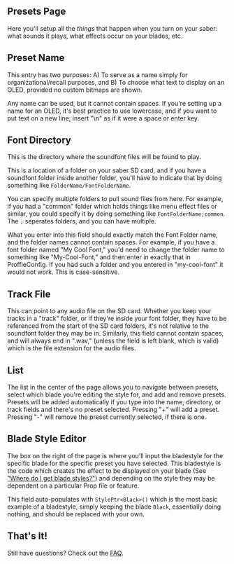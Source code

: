 ## Presets Page

Here you'll setup all the *things* that happen when you turn on your saber: what sounds it plays, what effects occur on your blades, etc.

## Preset Name

This entry has two purposes:
A) To serve as a name simply for organizational/recall purposes, and
B) To choose what text to display on an OLED, provided no custom bitmaps are shown.

Any name can be used, but it cannot contain spaces. If you're setting up a name for an OLED, it's best practice to use lowercase, and if you want to put text on a new line, insert "\n" as if it were a space or enter key.

## Font Directory

This is the directory where the soundfont files will be found to play.

This is a location of a folder on your saber SD card, and if you have a soundfont folder inside another folder, you'll have to indicate that by doing something like `FolderName/FontFolderName`.

You can specify multiple folders to pull sound files from here. For example, if you had a "common" folder which holds things like menu effect files or similar, you could specify it by doing something like `FontFolderName;common`. The `;` seperates folders, and you can have multiple.

What you enter into this field should exactly match the Font Folder name, and the folder names cannot contain spaces. For example, if you have a font folder named "My Cool Font," you'd need to change the folder name to something like "My-Cool-Font," and then enter in exactly that in ProffieConfig. If you had such a folder and you entered in "my-cool-font" it would not work. This is case-sensitive.

## Track File

This can point to any audio file on the SD card. Whether you keep your tracks in a "track" folder, or if they're inside your font folder, they have to be referenced from the start of the SD card folders, it's not relative to the soundfont folder they may be in. Similarly, this field cannot contain spaces, and will always end in ".wav," (unless the field is left blank, which is valid) which is the file extension for the audio files.

## List

The list in the center of the page allows you to navigate between presets, select which blade you're editing the style for, and add and remove presets. Presets will be added automatically if you type into the name, directory, or track fields and there's no preset selected. Pressing "+" will add a preset. Pressing "-" will remove the preset currently selected, if there is one.

## Blade Style Editor

The box on the right of the page is where you'll input the bladestyle for the specific blade for the specific preset you have selected. This bladestyle is the code which creates the effect to be displayed on your blade (See ["Where do I get blade styles?"](docs/faq.md#where-do-i-get-blade-styles)) and depending on the style they may be dependent on a particular Prop file or feature.

This field auto-populates with `StylePtr<Black>()` which is the most basic example of a bladestyle, simply keeping the blade `Black`, essentially doing nothing, and should be replaced with your own.

## That's It!

Still have questions? Check out the [FAQ](docs/faq.md).
